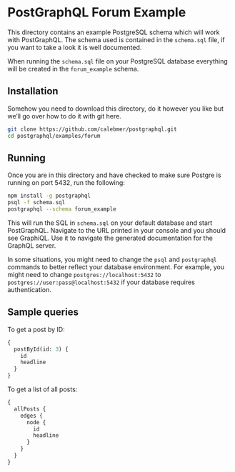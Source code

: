 # PostGraphQL Forum Example
This directory contains an example PostgreSQL schema which will work with PostGraphQL. The schema used is contained in the `schema.sql` file, if you want to take a look it is well documented.

When running the `schema.sql` file on your PostgreSQL database everything will be created in the `forum_example` schema.

## Installation
Somehow you need to download this directory, do it however you like but we’ll go over how to do it with git here.

```bash
git clone https://github.com/calebmer/postgraphql.git
cd postgraphql/examples/forum
```

## Running
Once you are in this directory and have checked to make sure Postgre is running on port 5432, run the following:

```bash
npm install -g postgraphql
psql -f schema.sql
postgraphql --schema forum_example
```

This will run the SQL in `schema.sql` on your default database and start PostGraphQL. Navigate to the URL printed in your console and you should see GraphiQL. Use it to navigate the generated documentation for the GraphQL server.

In some situations, you might need to change the `psql` and `postgraphql` commands to better reflect your database environment. For example, you might need to change `postgres://localhost:5432` to `postgres://user:pass@localhost:5432` if your database requires authentication.

## Sample queries
To get a post by ID:

```graphql
{
  postById(id: 3) {
    id
    headline
  }
}
```

To get a list of all posts:

```graphql
{
  allPosts {
    edges {
      node {
        id
        headline
      }
    }
  }
}
```
